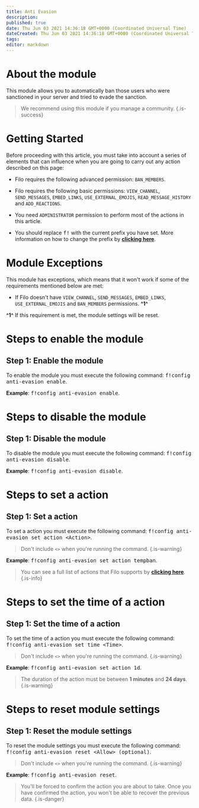 ```yaml
---
title: Anti Evasion
description:
published: true
date: Thu Jun 03 2021 14:36:18 GMT+0000 (Coordinated Universal Time)
dateCreated: Thu Jun 03 2021 14:36:18 GMT+0000 (Coordinated Universal Time)
tags:
editor: markdown
---
```


# About the module

This module allows you to automatically ban those users who were sanctioned in your server and tried to evade the sanction.

> We recommend using this module if you manage a community.
{.is-success}

# Getting Started

Before proceeding with this article, you must take into account a series of elements that can influence when you are going to carry out any action described on this page:

- Filo requires the following advanced permission: ``BAN_MEMBERS``.

- Filo requires the following basic permissions: ``VIEW_CHANNEL``, ``SEND_MESSAGES``, ``EMBED_LINKS``, ``USE_EXTERNAL_EMOJIS``, ``READ_MESSAGE_HISTORY`` and ``ADD_REACTIONS``.

- You need ``ADMINISTRATOR`` permission to perform most of the actions in this article.

- You should replace <kbd>f!</kbd> with the current prefix you have set. More information on how to change the prefix by **[clicking here](en/modules/prefix)**.

# Module Exceptions

This module has exceptions, which means that it won't work if some of the requirements mentioned below are met:

- If Filo doesn't have ``VIEW_CHANNEL``, ``SEND_MESSAGES``, ``EMBED_LINKS``, ``USE_EXTERNAL_EMOJIS`` and ``BAN_MEMBERS`` permissions. **^1^**

**^1^** If this requirement is met, the module settings will be reset.

# Steps to enable the module

## **Step 1**: Enable the module

To enable the module you must execute the following command: <kbd>f!config anti-evasion enable</kbd>.

**Example**: <kbd>f!config anti-evasion enable</kbd>.

# Steps to disable the module

## **Step 1**: Disable the module

To disable the module you must execute the following command: <kbd>f!config anti-evasion disable</kbd>.

**Example**: <kbd>f!config anti-evasion disable</kbd>.

# Steps to set a action

## **Step 1**: Set a action

To set a action you must execute the following command: <kbd>f!config anti-evasion set action \<Action></kbd>.

> Don't include ``<>`` when you're running the command.
{.is-warning}

**Example**: <kbd>f!config anti-evasion set action tempban</kbd>.

> You can see a full list of actions that Filo supports by **[clicking here](/en/modules/anti-evasion/actions)**.
{.is-info}

# Steps to set the time of a action

## **Step 1**: Set the time of a action

To set the time of a action you must execute the following command: <kbd>f!config anti-evasion set time \<Time></kbd>.

> Don't include ``<>`` when you're running the command.
{.is-warning}

**Example**: <kbd>f!config anti-evasion set action 1d</kbd>.

> The duration of the action must be between **1 minutes** and **24 days**.
{.is-warning}

# Steps to reset module settings

## **Step 1**: Reset the module settings

To reset the module settings you must execute the following command: <kbd>f!config anti-evasion reset \<Allow> (optional)</kbd>.

> Don't include ``<>`` when you're running the command.
{.is-warning}

**Example**: <kbd>f!config anti-evasion reset</kbd>.

> You'll be forced to confirm the action you are about to take. Once you have confirmed the action, you won't be able to recover the previous data.
{.is-danger}
